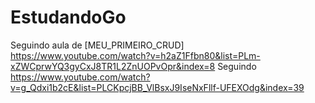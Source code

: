 # EstudandoGo

Seguindo aula de [MEU_PRIMEIRO_CRUD] https://www.youtube.com/watch?v=h2aZ1Ffbn80&list=PLm-xZWCprwYQ3gyCxJ8TR1L2ZnUOPvOpr&index=8
Seguindo https://www.youtube.com/watch?v=g_Qdxi1b2cE&list=PLCKpcjBB_VlBsxJ9IseNxFllf-UFEXOdg&index=39
